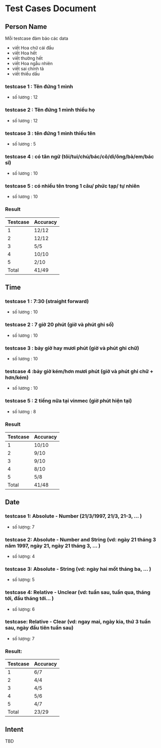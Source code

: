 # Test Cases Document

## Person Name
Mỗi testcase đảm bảo các data
- viết Hoa chữ cái đầu
- viết Hoa hết
- viết thường hết
- viết Hoa ngẫu nhiên
- viết sai chính tả
- viết thiếu dấu

### testcase 1 : Tên đứng 1 mình 
-   số lương : 12 
### testcase 2 : Tên đứng 1 mình thiếu họ
-   số lương : 12 
### testcase 3 : tên đứng 1 mình thiếu tên
-   số lương : 5 
### testcase 4 : có tân ngữ (tôi/tui/chú/bác/cô/dì/ông/bà/em/bác sĩ)
-   số lương : 10 
### testcase 5 : có nhiều tên trong 1 câu/ phức tạp/ tự nhiên
-   số lương : 10 

### Result
| Testcase | Accuracy |
| --- | --- |
| 1 | 12/12 |
| 2 | 12/12 |
| 3 | 5/5 |
| 4 | 10/10 |
| 5 | 2/10 |
| Total | 41/49 |

## Time
### testcase 1 : 7:30 (straight forward)  
-   số lương : 10
### testcase 2 : 7 giờ 20 phút  (giờ và phút ghi số)
-   số lương : 10 
### testcase 3 : bảy giờ hay mươi phút (giờ và phút ghi chữ)
-   số lương : 10
### testcase 4 :bảy giờ kém/hơn mươi phút (giờ và phút ghi chữ + hơn/kém)
-   số lương : 10 
### testcase 5 : 2 tiếng nữa tại vinmec (giờ phút hiện tại)
-   số lương : 8

### Result
| Testcase | Accuracy |
| --- | --- |
| 1 | 10/10 |
| 2 | 9/10 |
| 3 | 9/10 |
| 4 | 8/10 |
| 5 | 5/8 |
| Total | 41/48 |


## Date
### testcase 1: Absolute - Number (21/3/1997, 21/3, 21-3, ... )
 - số lượng: 7

### testcase 2: Absolute - Number and String (vd: ngày 21 tháng 3 năm 1997, ngày 21, ngày 21 tháng 3, ... )

- số lượng: 4

### testcase 3: Absolute - String (vd: ngày hai mốt tháng ba, ... )

- số lượng: 5

### testcase 4: Relative - Unclear (vd: tuần sau, tuần qua, tháng tới, đầu tháng tới... )

- số lượng: 6

### testcase: Relative - Clear (vd: ngay mai, ngày kia, thứ 3 tuần sau, ngày đầu tiên tuần sau)

- số lượng: 7

### Result:

| Testcase | Accuracy |
| --- | --- |
| 1 | 6/7 |
| 2 | 4/4 |
| 3 | 4/5 |
| 4 | 5/6 |
| 5 | 4/7 |
| Total | 23/29 |
## Intent
TBD


